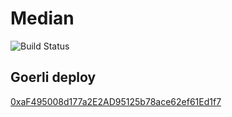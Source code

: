 # Median
![Build Status](https://github.com/makerdao/median/actions/workflows/.github/workflows/tests.yaml/badge.svg?branch=master)

## Goerli deploy

[0xaF495008d177a2E2AD95125b78ace62ef61Ed1f7](https://goerli.etherscan.io/address/0xaF495008d177a2E2AD95125b78ace62ef61Ed1f7)